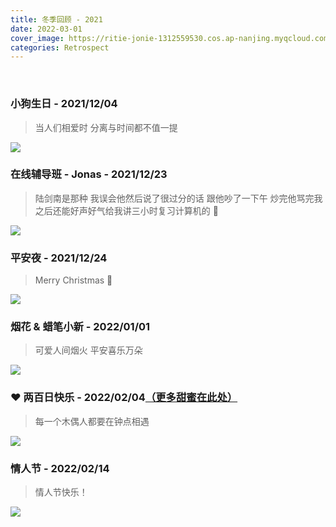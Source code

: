 ```yaml
---
title: 冬季回顾 - 2021
date: 2022-03-01
cover_image: https://ritie-jonie-1312559530.cos.ap-nanjing.myqcloud.com/posts/20220301-cover.jpg
categories: Retrospect
---
```


<br>

### 小狗生日 - 2021/12/04
<blockquote>
    <p>当人们相爱时 分离与时间都不值一提</p>
</blockquote>

![](https://ritie-jonie-1312559530.cos.ap-nanjing.myqcloud.com/posts/20220301-01.jpg)
<br>

### 在线辅导班 - Jonas - 2021/12/23
<blockquote>
    <p>陆剑南是那种 我误会他然后说了很过分的话  跟他吵了一下午 炒完他骂完我之后还能好声好气给我讲三小时复习计算机的 🥺</p>
</blockquote>

![](https://ritie-jonie-1312559530.cos.ap-nanjing.myqcloud.com/posts/20220301-02.jpg)
<br>

### 平安夜 - 2021/12/24
<blockquote>
    <p>Merry Christmas 🎄</p>
</blockquote>

![](https://ritie-jonie-1312559530.cos.ap-nanjing.myqcloud.com/posts/20220301-03.jpg)
<br>

### 烟花 & 蜡笔小新 - 2022/01/01
<blockquote>
    <p>可爱人间烟火 平安喜乐万朵</p>
</blockquote>

![](https://ritie-jonie-1312559530.cos.ap-nanjing.myqcloud.com/posts/20220301-04.jpg)
<br>

### ❤ 两百日快乐 - 2022/02/04[（更多甜蜜在此处）](https://ritie-jonie.xyz/2022/02/04/ceremony-200days/)
<blockquote>
    <p>每一个木偶人都要在钟点相遇</p>
</blockquote>

![](https://ritie-jonie-1312559530.cos.ap-nanjing.myqcloud.com/posts/20220301-05.jpg)
<br>

### 情人节 - 2022/02/14
<blockquote>
    <p>情人节快乐！</p>
</blockquote>

![](https://ritie-jonie-1312559530.cos.ap-nanjing.myqcloud.com/posts/20220301-06.jpg)
<br>